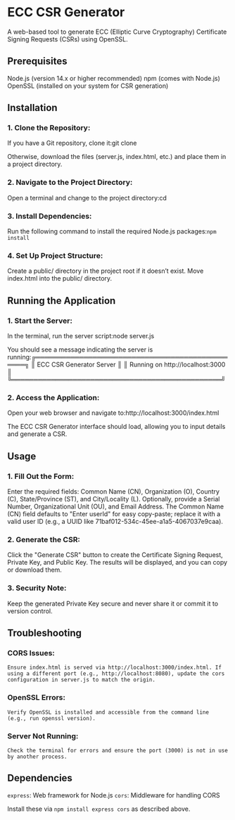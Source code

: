 # ECC CSR Generator
A web-based tool to generate ECC (Elliptic Curve Cryptography) Certificate Signing Requests (CSRs) using OpenSSL.
## Prerequisites

Node.js (version 14.x or higher recommended)
npm (comes with Node.js)
OpenSSL (installed on your system for CSR generation)

## Installation

### 1. Clone the Repository:

If you have a Git repository, clone it:git clone <repository-url>


Otherwise, download the files (server.js, index.html, etc.) and place them in a project directory.


###  2. Navigate to the Project Directory:

Open a terminal and change to the project directory:cd <project-directory>




###  3. Install Dependencies:

Run the following command to install the required Node.js packages:`npm install`




###  4. Set Up Project Structure:

Create a public/ directory in the project root if it doesn’t exist.
Move index.html into the public/ directory.



## Running the Application

### 1. Start the Server:

In the terminal, run the server script:node server.js


You should see a message indicating the server is running:╔════════════════════════════════════════════════╗
║ ECC CSR Generator Server                        ║
║ Running on http://localhost:3000                ║
╚════════════════════════════════════════════════╝




### 2. Access the Application:

Open your web browser and navigate to:http://localhost:3000/index.html


The ECC CSR Generator interface should load, allowing you to input details and generate a CSR.



## Usage

### 1. Fill Out the Form:

Enter the required fields: Common Name (CN), Organization (O), Country (C), State/Province (ST), and City/Locality (L).
Optionally, provide a Serial Number, Organizational Unit (OU), and Email Address.
The Common Name (CN) field defaults to "Enter userId" for easy copy-paste; replace it with a valid user ID (e.g., a UUID like 71baf012-534c-45ee-a1a5-4067037e9caa).


### 2. Generate the CSR:

Click the "Generate CSR" button to create the Certificate Signing Request, Private Key, and Public Key.
The results will be displayed, and you can copy or download them.


### 3. Security Note:

Keep the generated Private Key secure and never share it or commit it to version control.



## Troubleshooting

### CORS Issues: 
    Ensure index.html is served via http://localhost:3000/index.html. If using a different port (e.g., http://localhost:8080), update the cors configuration in server.js to match the origin.
### OpenSSL Errors: 
    Verify OpenSSL is installed and accessible from the command line (e.g., run openssl version).
### Server Not Running: 
    Check the terminal for errors and ensure the port (3000) is not in use by another process.

## Dependencies

`express`: Web framework for Node.js
`cors`: Middleware for handling CORS

Install these via `npm install express cors` as described above.